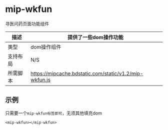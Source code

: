# mip-wkfun

寻医问药页面功能组件

描述|提供了一些dom操作功能
----|----
类型|dom操作组件
支持布局| N/S
所需脚本|https://mipcache.bdstatic.com/static/v1.2/mip-wkfun.js

## 示例

只需要一个`mip-wkfun标签即可`，无须其他填充dom

```
<mip-wkfun></mip-wkfun>
```